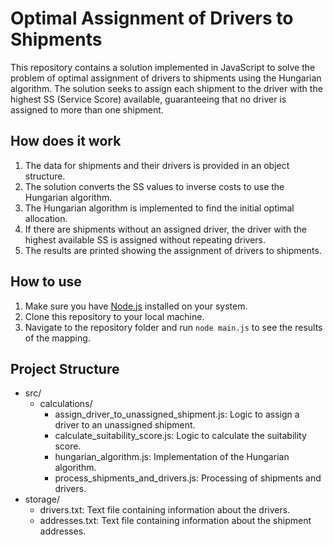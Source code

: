 # Optimal Assignment of Drivers to Shipments

This repository contains a solution implemented in JavaScript to solve the problem of optimal assignment of drivers to shipments using the Hungarian algorithm. The solution seeks to assign each shipment to the driver with the highest SS (Service Score) available, guaranteeing that no driver is assigned to more than one shipment.

## How does it work

1. The data for shipments and their drivers is provided in an object structure.
2. The solution converts the SS values ​​to inverse costs to use the Hungarian algorithm.
3. The Hungarian algorithm is implemented to find the initial optimal allocation.
4. If there are shipments without an assigned driver, the driver with the highest available SS is assigned without repeating drivers.
5. The results are printed showing the assignment of drivers to shipments.

## How to use

1. Make sure you have [Node.js](https://nodejs.org/) installed on your system.
2. Clone this repository to your local machine.
3. Navigate to the repository folder and run `node main.js` to see the results of the mapping.

## Project Structure

- src/
  - calculations/
    - assign_driver_to_unassigned_shipment.js: Logic to assign a driver to an unassigned shipment.
    - calculate_suitability_score.js: Logic to calculate the suitability score.
    - hungarian_algorithm.js: Implementation of the Hungarian algorithm.
    - process_shipments_and_drivers.js: Processing of shipments and drivers.
- storage/
  - drivers.txt: Text file containing information about the drivers.
  - addresses.txt: Text file containing information about the shipment addresses.



